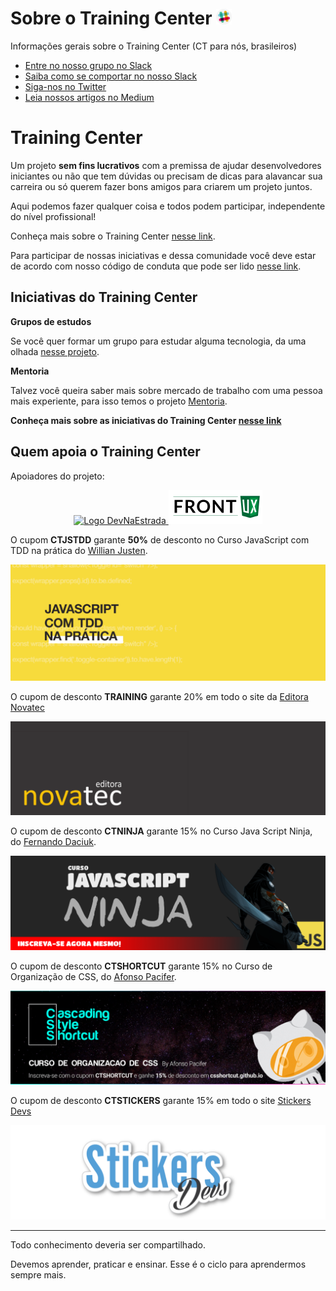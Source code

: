 # Sobre o Training Center <a href="https://ctgroups.herokuapp.com/" title="Acesse nosso Slack" target="_blank"><img src="/img/Slack.png" alt="Acesse nosso Slack" width="25px"></a>

Informações gerais sobre o Training Center (CT para nós, brasileiros)

<ul>
  <li><a href="https://ctgroups.herokuapp.com/" target="_blank" title="Entre no nosso grupo no Slack">Entre no nosso grupo no Slack</a></li>
  <li><a href="https://medium.com/trainingcenter/como-se-comportar-no-slack-do-training-center-a3715fb7c00f" target="_blank" title="Saiba como se comportar no nosso Slack">Saiba como se comportar no nosso Slack</a></li>
  <li><a href="https://twitter.com/trainingcentr" target="_blank" title="Siga-nos no Twitter">Siga-nos no Twitter</a></li>
  <li><a href="https://medium.com/trainingcenter" target="_blank" title="Leia nossos artigos no Medium">Leia nossos artigos no Medium</a></li>
</ul>

# Training Center

Um projeto **sem fins lucrativos** com a premissa de ajudar desenvolvedores iniciantes ou não que tem dúvidas ou precisam de dicas para alavancar sua carreira ou só querem fazer bons amigos para criarem um projeto juntos.

Aqui podemos fazer qualquer coisa e todos podem participar, independente do nível profissional!

Conheça mais sobre o Training Center [nesse link](https://medium.com/trainingcenter/hello-world-conhe%C3%A7a-o-centro-de-treinamento-4a47a1230b0c#.t967t9x6c).

Para participar de nossas iniciativas e dessa comunidade você deve estar de acordo com nosso código de conduta que pode ser lido [nesse link](./CONDUCT.md).

## Iniciativas do Training Center

**Grupos de estudos**

Se você quer formar um grupo para estudar alguma tecnologia, da uma olhada [nesse projeto](https://github.com/training-center/study-groups).

**Mentoria**

Talvez você queira saber mais sobre mercado de trabalho com uma pessoa mais experiente, para isso temos o projeto [Mentoria](https://github.com/training-center/mentoria).

**Conheça mais sobre as iniciativas do Training Center [nesse link](https://medium.com/trainingcenter/iniciativas-do-centro-de-treinamento-271944071775#.449szqhb8)**

## Quem apoia o Training Center

Apoiadores do projeto:

<p align="center">
  <a href="http://bit.ly/dne-custom-mentoria" title="Dev na Estrada">
    <img src="http://devnaestrada.com.br/public/assets/img/devnaestrada.svg" alt="Logo DevNaEstrada">
  </a>
  <a href="http://frontux.com/" title="FrontUX">
    <img src="/img/frontux-logo.png" alt="Logo FrontUX">
  </a>
</p>

O cupom **CTJSTDD** garante **50%** de desconto no Curso JavaScript com TDD na prática do [Willian Justen](https://github.com/willianjusten).

<p align="center">
  <a href="http://bit.ly/js-tdd-ct" title="Curso JavaScript com TDD na prática">
    <img src="/img/banners/banner_js-tdd.png" alt="Imagem do Curso JavaScript com TDD na prática">
  </a>
</p>

O cupom de desconto **TRAINING** garante 20% em todo o site da [Editora Novatec](http://novatec.com.br/)

<p align="center">
  <a href="http://novatec.com.br/" title="Editora Novatec">
    <img src="/img/banners/banner_novatec.png" alt="Banner da Editora Novatec">
  </a>
</p>

O cupom de desconto **CTNINJA** garante 15% no Curso Java Script Ninja, do [Fernando Daciuk](https://github.com/fdaciuk).

<p align="center">
  <a href="http://blog.da2k.com.br/curso-javascript-ninja/" title="Curso JavaScript Ninja">
    <img src="/img/banners/banner_js-ninja.png" alt="Imagem do Curso JavaScript Ninja">
  </a>
</p>

O cupom de desconto **CTSHORTCUT** garante 15% no Curso de Organização de CSS, do [Afonso Pacifer](https://github.com/afonsopacifer).

<p align="center">
  <a href="https://csshortcut.github.io" title="Curso CSShortcut do Afonso Pacifer">
    <img src="/img/banners/banner_csshortcut.png" alt="Imagem do Curso CSShortcut do Afonso Pacifer">
  </a>
</p>

O cupom de desconto **CTSTICKERS** garante 15% em todo o site [Stickers Devs](https://www.stickersdevs.com.br/)

<p align="center">
  <a href="https://www.stickersdevs.com.br/" title="Stickers Devs">
    <img src="/img/banners/banner_stickersdevs.png" alt="Banner do site Stickers Devs">
  </a>
</p>

---

Todo conhecimento deveria ser compartilhado.

Devemos aprender, praticar e ensinar. Esse é o ciclo para aprendermos sempre mais.
